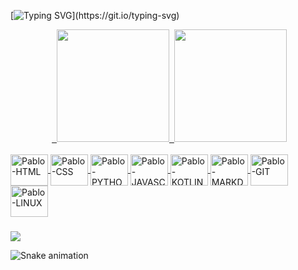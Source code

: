 [![Typing SVG](https://readme-typing-svg.demolab.com/?lines=Oi+Eu+me+chamo+Wallace+Pablo;)](https://git.io/typing-svg)

<div align="center">  <a href="https://github.com/PabloJ4">  <img height="180em" src="https://github-readme-stats.vercel.app/api?username=PabloJ4&show_icons=true&theme=dark&include_all_commits=true&count_private=true"/>  <img height="180em" src="https://github-readme-stats.vercel.app/api/top-langs/?username=PabloJ4&layout=compact&langs_count=7&theme=dracula"/></div><div style="display: inline_block"><br> 
<img align="center" alt="Pablo-HTML" height="50" width="60" src="https://img.shields.io/badge/HTML-239120?style=for-the-badge&logo=html5&logoColor=white">
<img align="center" alt="Pablo-CSS" height="50" width="60" src="https://img.shields.io/badge/CSS3-1572B6?style=for-the-badge&logo=css3&logoColor=white">
<img align="center" alt="Pablo-PYTHON" height="50" width="60" src="https://img.shields.io/badge/Python-3776AB?style=for-the-badge&logo=python&logoColor=white">
<img align="center" alt="Pablo-JAVASCRIPT" height="50" width="60" src="https://img.shields.io/badge/JavaScript-F7DF1E?style=for-the-badge&logo=javascript&logoColor=black">
<img align="center" alt="Pablo-KOTLIN" height="50" width="60" src="https://img.shields.io/badge/Kotlin-0095D5?&style=for-the-badge&logo=kotlin&logoColor=white">
<img align="center" alt="Pablo-MARKDOWN" height="50" width="60" src="https://img.shields.io/badge/Markdown-000000?style=for-the-badge&logo=markdown&logoColor=white">
<img align="center" alt="Pablo-GIT" height="50" width="60" src="https://img.shields.io/badge/GIT-E44C30?style=for-the-badge&logo=git&logoColor=white">
<img align="center" alt="Pablo-LINUX" height="50" width="60" src="https://img.shields.io/badge/Linux-FCC624?style=for-the-badge&logo=linux&logoColor=black">




</div>

###



<div>
 <a href="https://www.linkedin.com/in/wallace-pablo-dos-santos-5573689a/" target="_blank"><img src="https://img.shields.io/badge/-LinkedIn-%230077B5?style=for-the-badge&logo=linkedin&logoColor=white" target="_blank"></a> 

![Snake animation](https://github.com/PabloJ4/PabloJ4/blob/output/github-contribution-grid-snake.svg)
</div>

